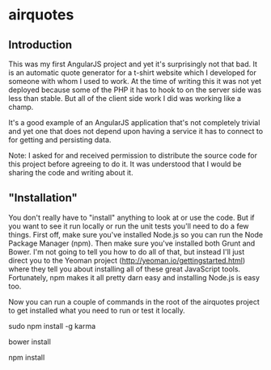 # airquotes #

## Introduction ##

This was my first AngularJS project and yet it's surprisingly not that bad. It is an automatic quote generator for a t-shirt website which I developed for someone with whom I used to work. At the time of writing this it was not yet deployed because some of the PHP it has to hook to on the server side was less than stable. But all of the client side work I did was working like a champ.

It's a good example of an AngularJS application that's not completely trivial and yet one that does not depend upon having a service it has to connect to for getting and persisting data.

Note: I asked for and received permission to distribute the source code for this project before agreeing to do it. It was understood that I would be sharing the code and writing about it.

## "Installation" ##

You don't really have to "install" anything to look at or use the code. But if you want to see it run locally or run the unit tests you'll need to do a few things. First off, make sure you've installed Node.js so you can run the Node Package Manager (npm). Then make sure you've installed both Grunt and Bower. I'm not going to tell you how to do all of that, but instead I'll just direct you to the Yeoman project (http://yeoman.io/gettingstarted.html) where they tell you about installing all of these great JavaScript tools. Fortunately, npm makes it all pretty darn easy and installing Node.js is easy too.

Now you can run a couple of commands in the root of the airquotes project to get installed what you need to run or test it locally.

sudo npm install -g karma

bower install

npm install
